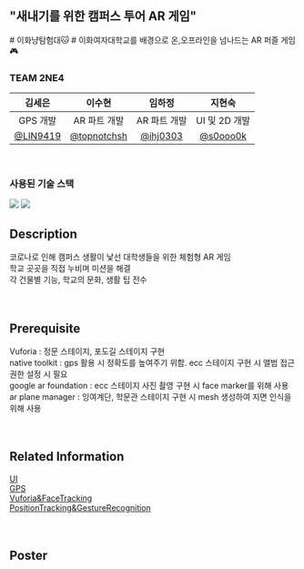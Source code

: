 <h2> "새내기를 위한 캠퍼스 투어 AR 게임" </h2>
# 이화냥탐험대🐱 #
이화여자대학교를 배경으로 온,오프라인을 넘나드는 AR 퍼즐 게임🎮
<br>

### TEAM 2NE4 
|김세은|이수현|임하정|지현숙|
|:---:|:---:|:---:|:---:|
|GPS 개발|AR 파트 개발|AR 파트 개발|UI 및 2D 개발|
|[@LIN9419](http://github.com/LIN9419)|[@topnotchsh](http://github.com/topnotchsh)|[@ihj0303](http://github.com/ihj0303)|[@s0ooo0k](http://github.com/s0ooo0k)|
<br>

### 사용된 기술 스택
<img src="https://img.shields.io/badge/unity-%23000000.svg?style=for-the-badge&logo=unity&logoColor=white"/> <img src="https://img.shields.io/badge/c%23-%23239120.svg?style=for-the-badge&logo=c-sharp&logoColor=white"/>


## Description
코로나로 인해 캠퍼스 생활이 낯선 대학생들을 위한 체험형 AR 게임  
학교 곳곳을 직접 누비며 미션을 해결  
각 건물별 기능, 학교의 문화, 생활 팁 전수<br><br><br>


## Prerequisite
Vuforia : 정문 스테이지, 포도길 스테이지 구현  
native toolkit : gps 활용 시 정확도를 높여주기 위함. ecc 스테이지 구현 시 앨범 접근 권한 설정 시 필요  
google ar foundation : ecc 스테이지 사진 촬영 구현 시 face marker를 위해 사용  
ar plane manager : 잉여계단, 학문관 스테이지 구현 시 mesh 생성하여 지면 인식을 위해 사용<br><br><br>

## Related Information
[UI](https://blog.naver.com/diveintheblue/222736311664)  
[GPS](https://velog.io/@lyn9419/AR게임-이화냥-탐험대개요)  
[Vuforia&FaceTracking](https://ihj0303.tistory.com/5)  
[PositionTracking&GestureRecognition](https://velog.io/@topnotchsh/유니티로-AR-게임-만들기)<br><br><br>

## Poster

